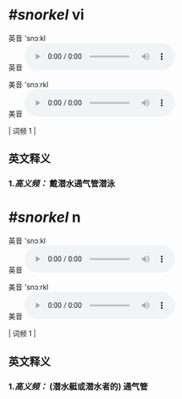 # ***\#snorkel*** vi
英音 'snɔːkl  
英音
<audio src="./media/snorkel-B.aac" controls="controls"></audio>

美音 'snɔːrkl  
美音
<audio src="./media/snorkel.aac" controls="controls"></audio>



| 词频 1 |  

英文释义
---
### 1.*高义频：* **戴潜水通气管潜泳**  


# ***\#snorkel*** n
英音 'snɔːkl  
英音
<audio src="./media/snorkel-B.aac" controls="controls"></audio>

美音 'snɔːrkl  
美音
<audio src="./media/snorkel.aac" controls="controls"></audio>



| 词频 1 |  

英文释义
---
### 1.*高义频：* **(潜水艇或潜水者的) 通气管**  


